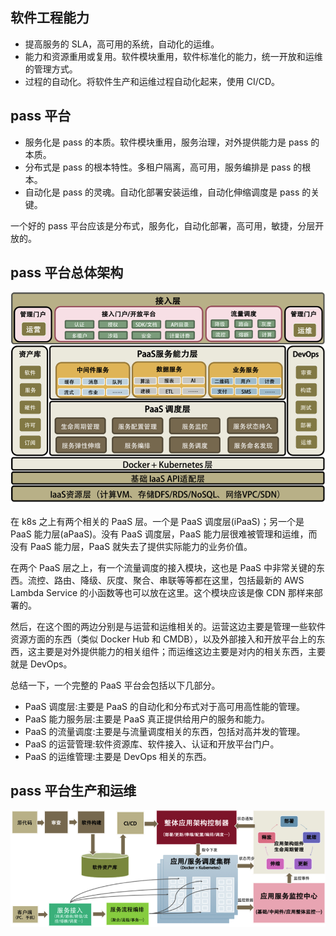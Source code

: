 ## 软件工程能力

- 提高服务的 SLA，高可用的系统，自动化的运维。
- 能力和资源重用或复用。软件模块重用，软件标准化的能力，统一开放和运维的管理方式。
- 过程的自动化。将软件生产和运维过程自动化起来，使用 CI/CD。

## pass 平台

- 服务化是 pass 的本质。软件模块重用，服务治理，对外提供能力是 pass 的本质。
- 分布式是 pass 的根本特性。多租户隔离，高可用，服务编排是 pass 的根本。
- 自动化是 pass 的灵魂。自动化部署安装运维，自动化伸缩调度是 pass 的关键。

一个好的 pass 平台应该是分布式，服务化，自动化部署，高可用，敏捷，分层开放的。

## pass 平台总体架构

![pass平台总体架构](./imgs/pass.jpeg)

在 k8s 之上有两个相关的 PaaS 层。一个是 PaaS 调度层(iPaaS)；另一个是 PaaS 能力层(aPaaS)。没有 PaaS 调度层，PaaS 能力层很难被管理和运维，而没有 PaaS 能力层，PaaS 就失去了提供实际能力的业务价值。

在两个 PaaS 层之上，有一个流量调度的接入模块，这也是 PaaS 中非常关键的东西。流控、路由、降级、灰度、聚合、串联等等都在这里，包括最新的 AWS Lambda Service 的小函数等也可以放在这里。这个模块应该是像 CDN 那样来部署的。

然后，在这个图的两边分别是与运营和运维相关的。运营这边主要是管理一些软件资源方面的东西（类似 Docker Hub 和 CMDB），以及外部接入和开放平台上的东西，这主要是对外提供能力的相关组件；而运维这边主要是对内的相关东西，主要就是 DevOps。

总结一下，一个完整的 PaaS 平台会包括以下几部分。

- PaaS 调度层:主要是 PaaS 的自动化和分布式对于高可用高性能的管理。
- PaaS 能力服务层:主要是 PaaS 真正提供给用户的服务和能力。
- PaaS 的流量调度:主要是与流量调度相关的东西，包括对高并发的管理。
- PaaS 的运营管理:软件资源库、软件接入、认证和开放平台门户。
- PaaS 的运维管理:主要是 DevOps 相关的东西。

## pass 平台生产和运维

![pass平台生产和运维](./imgs/pass2.jpeg)
